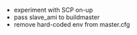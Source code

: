 * experiment with SCP on-up 
* pass slave_ami to buildmaster
* remove hard-coded env from master.cfg